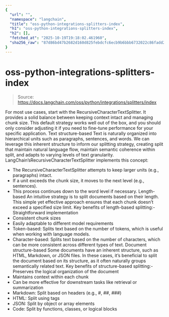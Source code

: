 ```yaml
---
{
  "url": "",
  "namespace": "langchain",
  "title": "oss-python-integrations-splitters-index",
  "h1": "oss-python-integrations-splitters-index",
  "h2": [],
  "fetched_at": "2025-10-19T19:18:02.461960",
  "sha256_raw": "87d86bd47b2682d160d825febdcfc6ecb9b6bbb6732022c86fadd29fdb00e147"
}
---
```


# oss-python-integrations-splitters-index

> Source: https://docs.langchain.com/oss/python/integrations/splitters/index

For most use cases, start with the RecursiveCharacterTextSplitter. It provides a solid balance between keeping context intact and managing chunk size. This default strategy works well out of the box, and you should only consider adjusting it if you need to fine-tune performance for your specific application.
Text structure-based
Text is naturally organized into hierarchical units such as paragraphs, sentences, and words. We can leverage this inherent structure to inform our splitting strategy, creating split that maintain natural language flow, maintain semantic coherence within split, and adapts to varying levels of text granularity. LangChain’sRecursiveCharacterTextSplitter
implements this concept:
- The RecursiveCharacterTextSplitter attempts to keep larger units (e.g., paragraphs) intact.
- If a unit exceeds the chunk size, it moves to the next level (e.g., sentences).
- This process continues down to the word level if necessary.
Length-based
An intuitive strategy is to split documents based on their length. This simple yet effective approach ensures that each chunk doesn’t exceed a specified size limit. Key benefits of length-based splitting:- Straightforward implementation
- Consistent chunk sizes
- Easily adaptable to different model requirements
- Token-based: Splits text based on the number of tokens, which is useful when working with language models.
- Character-based: Splits text based on the number of characters, which can be more consistent across different types of text.
Document structure-based
Some documents have an inherent structure, such as HTML, Markdown, or JSON files. In these cases, it’s beneficial to split the document based on its structure, as it often naturally groups semantically related text. Key benefits of structure-based splitting:- Preserves the logical organization of the document
- Maintains context within each chunk
- Can be more effective for downstream tasks like retrieval or summarization
- Markdown: Split based on headers (e.g., #, ##, ###)
- HTML: Split using tags
- JSON: Split by object or array elements
- Code: Split by functions, classes, or logical blocks